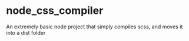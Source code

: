 # node_css_compiler
An extremely basic node project that simply compiles scss, and moves it into a dist folder
